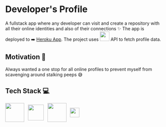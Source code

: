 # Developer's Profile

A fullstack app where any developer can visit and create a repository with all their online identities and also of their connections ✨
The app is deployed to ➡️ <a href="https://developer-profile-app.herokuapp.com/">Heroku App</a>.
The project uses <img src="https://github.githubassets.com/images/modules/logos_page/Octocat.png" width="30px" align=""/> API to fetch profile data.

## Motivation 🚀

Always wanted a one stop for all online profiles to prevent myself from scavenging around stalking peeps 😅

## Tech Stack 💻
<p align="left">
  <img width="60px" src="https://upload.wikimedia.org/wikipedia/commons/thumb/a/a7/React-icon.svg/1280px-React-icon.svg.png" align="center" />
  &nbsp
  <img width="50px" src="https://camo.githubusercontent.com/438522ac26bb05c47b5a243f914d2dab7c49265b6ee09bbc7df43004f96754f6/68747470733a2f2f6432656970397366336f6f3663322e636c6f756466726f6e742e6e65742f746167732f696d616765732f3030302f3030302f3335392f66756c6c2f657870726573736a736c6f676f2e706e67" align="center" />
  &nbsp
  <img width="60px" src="https://upload.wikimedia.org/wikipedia/commons/thumb/d/d9/Node.js_logo.svg/1280px-Node.js_logo.svg.png" align="center"/>
  &nbsp
  <img width="30px" src="https://seeklogo.com/images/H/heroku-logo-B774A78667-seeklogo.com.png" align="center"/>
</p>

